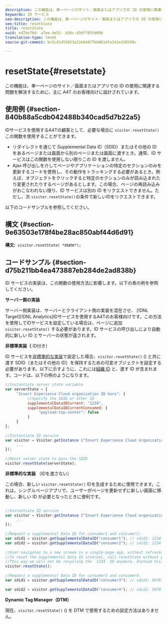 ```yaml
---
description: この機能は、単一ページのサイト／画面またはアプリでの ID の使用に関連する問題を解決するために、主に A4T のお客様向けに設計されています。
keywords: ID サービス
seo-description: この機能は、単一ページのサイト／画面またはアプリでの ID の使用に関連する問題を解決するために、主に A4T のお客様向けに設計されています。
seo-title: resetState
title: resetState
uuid: ed7be76d- a7ee-4e51- b26c-456ff85fd096
translation-type: tm+mt
source-git-commit: bc5c81455023e22e64877bb861dfe141e158599c

---
```



# resetState{#resetstate}

この機能は、単一ページのサイト／画面またはアプリでの ID の使用に関連する問題を解決するために、主に A4T のお客様向けに設計されています。

## 使用例 {#section-840b88a5cdb042488b340cad5d7b22a5}

IDサービスを使用するA4Tの顧客として、必要な場合に `visitor.resetState()` この関数を使用することができます。

* リダイレクトを通じて Supplemental Data ID（SDID）またはその他の ID をあるページまたは画面から別のページまたは画面に渡すとき。通常、ID サービスはこの関数を使用しない限りこの ID を渡しません。
* Ajax 呼び出しを介してページやアプリケーションの特定のセクションのみを更新するコードを使用し、その動作をトラッキングする必要があるとき。例えば、オブジェクトをクリックすると特定のセクションのみが読み込まれたり変更されたりするページがあるとします。この場合、ページの再読み込みがおこなわれない限り、ID サービスは別の ID をリクエストできません。ただし、次 `visitor.resetState()`の条件で新しいIDをリクエストできます。

以下のコードサンプルを参照してください。

## 構文 {#section-9e63503e178f4be28ac850abf44d6d91}

**構文:**` visitor.resetState( *`state`*);`

## コードサンプル {#section-d75b211bb4ea473887eb284de2ad838b}

ID サービスの実装は、この関数の使用方法に影響します。以下の表の例を参照してください。

**サーバー側の実装**

サーバー側実装は、サーバーとクライアント側の実装を混在させ、 [!DNL Target][!DNL Analytics]IDサービスを使用するA4Tのお客様向けです。この方法を使用してIDサービスを設定している場合は、ページに追加 `visitor.resetState()` する必要があります。ID サービスの呼び出しにより自動的に新しい ID とサーバーの状態が返されます。

**非標準実装（** ID付き）

ID サービスを[非標準的な実装](../../implementation-guides/implementation-guides.md#section-2c4f2db1f9704315a7cccab6d2e07113)で設定した場合、`visitor.resetState()` () と共に渡す SDID（またはその他の ID）を保持するための可変オブジェクトを設定する必要があります。以下に示すように、これには[組織 ID](../../reference/requirements.md#section-a02f537129a64ffbb690d5738d360c26) と、渡す ID が含まれます。コードは、以下の例のようになります。

```js
//Instantiate server state variable 
var serverState = { 
     "Insert Experience Cloud organization ID here": { 
          //Specify the SDID or other ID 
          supplementalDataIDCurrent: "1234", 
          supplementalDataIDCurrentConsumed: { 
               "payload:top-center": false 
          } 
     } 
}; 
 
//Instantiate ID service 
var visitor = Visitor.getInstance ("Insert Experience Cloud organization ID here", { 
     ... 
}); 
 
//Reset server state to pass the SDID 
visitor.resetState(serverState);
```

**非標準的な実装** （IDを渡さない）

この場合、新しい `visitor.resetState()` IDを生成するために使用できます。これは、シングルページアプリで、ユーザーがページを更新せずに新しい画面に移動し、新しい ID が必要となったときに便利です。

```js
 
//Instantiate ID service 
var visitor = Visitor.getInstance ("Insert Experience Cloud organization ID here", { 
     ... 
}); 
 
//Request a supplemental Data ID for consumer1 and consumer2: 
var sdid1 = visitor.getSupplementalDataID("consumer1"); // sdid1: 1234 
var sdid2 = visitor.getSupplementalDataID("consumer2"); // sdid2: 1234 
 
//User navigates to a new screen in a single-page app, without refreshing the page. 
//To reset the Supplemental Data ID internal, call resetState without passing any parameters. 
//This way we will not be recycling the `1234` ID anymore. Instead Visitor will generate a new supplemental Data ID going forward. 
visitor.resetState(); 
 
//Request a supplemental Data ID for consumer3 and consumer4: 
var sdid1 = visitor.getSupplementalDataID("consumer3"); // sdid1: 5678 
 
var sdid2 = visitor.getSupplementalDataID("consumer4"); // sdid2: 5678
```

**Dynamic Tag Manager（DTM）**

現在、`visitor.resetState()` () を DTM で使用するための設定方法はありません。
